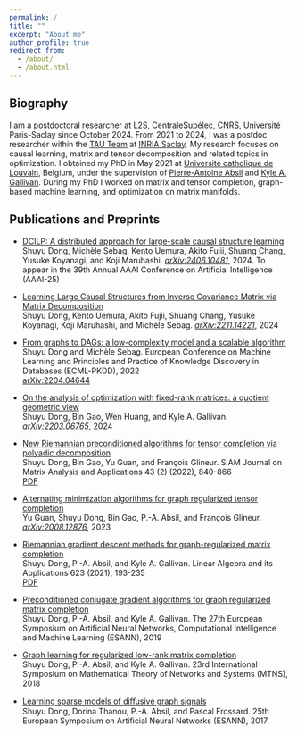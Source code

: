 ```yaml
---
permalink: /
title: "" 
excerpt: "About me"
author_profile: true
redirect_from: 
  - /about/
  - /about.html
---
```


## Biography 

I am a postdoctoral researcher at L2S, CentraleSupélec, CNRS, Université Paris-Saclay since October 2024. From 2021 to 2024, I was a postdoc researcher within the [TAU Team](https://www.inria.fr/fr/tau) at [INRIA Saclay](https://www.inria.fr/fr/centre-inria-de-saclay). 
My research focuses on causal learning, matrix and tensor decomposition and related topics in optimization. 
I obtained my PhD in May 2021 at [Université catholique de Louvain](https://uclouvain.be), Belgium, under the supervision of [Pierre-Antoine Absil](https://sites.uclouvain.be/absil/) and [Kyle A. Gallivan](https://www.math.fsu.edu/~gallivan/). During my PhD I worked on matrix and tensor completion, graph-based machine learning, and optimization on matrix manifolds. 

## Publications and Preprints  

- [DCILP: A distributed approach for large-scale causal structure learning](https://arxiv.org/abs/2406.10481)  
Shuyu Dong, Michèle Sebag, Kento Uemura, Akito Fujii, Shuang Chang, Yusuke Koyanagi, and Koji Maruhashi. 
[*arXiv:2406.10481*](https://arxiv.org/pdf/2406.10481.pdf), 2024. To appear in the 39th Annual AAAI Conference on Artificial Intelligence (AAAI-25)  

- [Learning Large Causal Structures from Inverse Covariance Matrix via Matrix Decomposition](https://arxiv.org/abs/2211.14221)  
Shuyu Dong, Kento Uemura, Akito Fujii, Shuang Chang, Yusuke Koyanagi, Koji Maruhashi, and Michèle Sebag. 
[*arXiv:2211.14221*](https://arxiv.org/pdf/2211.14221.pdf), 2024  

- [From graphs to DAGs: a low-complexity model and a scalable algorithm](https://2022.ecmlpkdd.org/wp-content/uploads/2022/09/sub_1357.pdf)  
Shuyu Dong and Michèle Sebag. 
European Conference on Machine Learning and Principles and Practice of Knowledge Discovery in Databases (ECML-PKDD), 2022  
[arXiv:2204.04644](https://arxiv.org/pdf/2204.04644.pdf)

- [On the analysis of optimization with fixed-rank matrices: a quotient geometric view](https://arxiv.org/abs/2203.06765)  
Shuyu Dong, Bin Gao, Wen Huang, and Kyle A. Gallivan. 
[*arXiv:2203.06765*](https://arxiv.org/pdf/2203.06765.pdf), 2024 

- [New Riemannian preconditioned algorithms for tensor completion via polyadic decomposition](https://doi.org/10.1137/21M1394734)  
Shuyu Dong, Bin Gao, Yu Guan, and François Glineur. 
SIAM Journal on Matrix Analysis and Applications 43 (2) (2022), 840-866  
[PDF](https://arxiv.org/pdf/2101.11108.pdf) 

- [Alternating minimization algorithms for graph regularized tensor completion](https://arxiv.org/abs/2008.12876)  
Yu Guan, Shuyu Dong, Bin Gao, P.-A. Absil, and François Glineur. 
[*arXiv:2008.12876*](https://arxiv.org/pdf/2008.12876.pdf), 2023  

- [Riemannian gradient descent methods for graph-regularized matrix completion](https://doi.org/10.1016/j.laa.2020.06.010)  
Shuyu Dong, P.-A. Absil, and Kyle A. Gallivan. 
Linear Algebra and its Applications 623 (2021), 193-235  
[PDF](/files/grmc-uclouvain-16-june-2020.pdf) 

- [Preconditioned conjugate gradient algorithms for graph regularized matrix completion](https://www.esann.org/sites/default/files/proceedings/legacy/es2019-133.pdf)  
Shuyu Dong, P.-A. Absil, and Kyle A. Gallivan. 
The 27th European Symposium on Artificial Neural Networks, Computational Intelligence and Machine Learning (ESANN), 2019  

- [Graph learning for regularized low-rank matrix completion](https://mtns2018.hkust.edu.hk/media/files/0153.pdf)  
Shuyu Dong, P.-A. Absil, and Kyle A. Gallivan. 
23rd International Symposium on Mathematical Theory of Networks and Systems (MTNS), 2018

- [Learning sparse models of diﬀusive graph signals](https://www.esann.org/sites/default/files/proceedings/legacy/es2017-116.pdf)  
Shuyu Dong, Dorina Thanou, P.-A. Absil, and Pascal Frossard. 
25th European Symposium on Artificial Neural Networks	(ESANN), 2017



